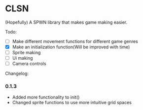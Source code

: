 # CLSN
(Hopefully) A SPWN library that makes game making easier.

Todo: <br>
- [ ] Make different movement functions for different game genres
- [X] Make an initialization function(Will be improved with time)
- [ ] Sprite making
- [ ] Ui making
- [ ] Camera controls

Changelog: <br>
### 0.1.3
- Added more functionality to init()
- Changed sprite functions to use more intuitive grid spaces
